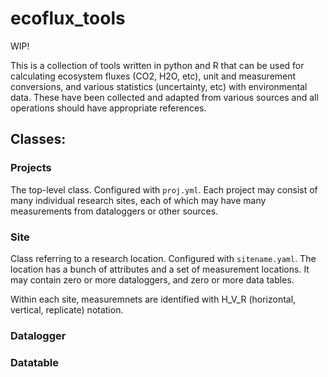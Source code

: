 # ecoflux_tools

WIP!

This is a collection of tools written in python and R that can be used for calculating ecosystem fluxes (CO2, H2O, etc), unit and measurement conversions, and various statistics (uncertainty, etc) with environmental data. These have been collected and adapted from various sources and all operations should have appropriate references.

## Classes:

### Projects

The top-level class. Configured with `proj.yml`. Each project may consist of many individual research sites, each of which may have many measurements from dataloggers or other sources.

### Site

Class referring to a research location. Configured with `sitename.yaml`. The location has a bunch of attributes and a set of measurement locations. It may contain zero or more dataloggers, and zero or more data tables.

Within each site, measuremnets are identified with H_V_R (horizontal, vertical, replicate) notation.

### Datalogger

### Datatable


